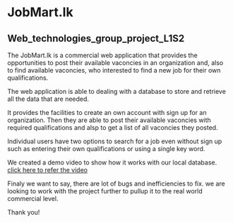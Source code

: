 # JobMart.lk
## Web_technologies_group_project_L1S2

The JobMart.lk is a commercial web application that provides the opportunities to post their available vaconcies in an organization and,
also to find available vaconcies, who interested to find a new job for their own qualifications. 

The web application is able to dealing with a database to store and retrieve all the data that are needed.

It provides the facilities to create an own account with sign up for an organization. Then they are able to post their available vaconcies with required qualifications and alsp to get a list of all vaconcies they posted.

Individual users have two options to search for a job even without sign up such as entering their own qualifications or using a single key word. 

We created a demo video to show how it works with our local database. 
[click here to refer the video](https://dms.uom.lk/s/XxsXRktysKHQZaZ)

Finaly we want to say, there are lot of bugs and inefficiencies to fix. we are looking to work with the project further to pullup it to the real world commercial level.  

Thank you!


